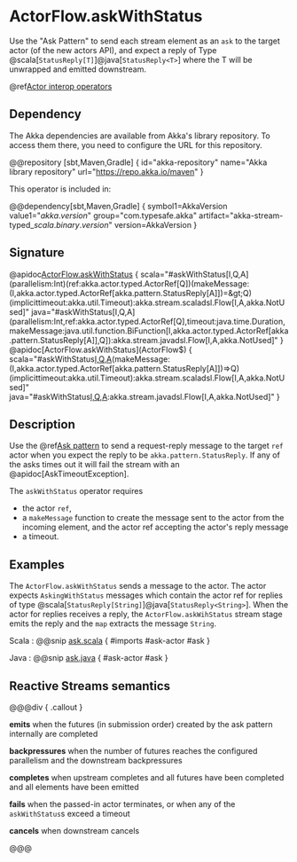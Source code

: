 # ActorFlow.askWithStatus

Use the "Ask Pattern" to send each stream element as an `ask` to the target actor (of the new actors API),  and expect a reply of Type @scala[`StatusReply[T]`]@java[`StatusReply<T>`] where the T will be unwrapped and emitted downstream.

@ref[Actor interop operators](../index.md#actor-interop-operators)

## Dependency

The Akka dependencies are available from Akka's library repository. To access them there, you need to configure the URL for this repository.

@@repository [sbt,Maven,Gradle] {
id="akka-repository"
name="Akka library repository"
url="https://repo.akka.io/maven"
}

This operator is included in:

@@dependency[sbt,Maven,Gradle] {
  symbol1=AkkaVersion
  value1="$akka.version$"
  group="com.typesafe.akka"
  artifact="akka-stream-typed_$scala.binary.version$"
  version=AkkaVersion
}

## Signature

@apidoc[ActorFlow.askWithStatus](ActorFlow$) { scala="#askWithStatus[I,Q,A](parallelism:Int)(ref:akka.actor.typed.ActorRef[Q])(makeMessage:(I,akka.actor.typed.ActorRef[akka.pattern.StatusReply[A]])=&gt;Q)(implicittimeout:akka.util.Timeout):akka.stream.scaladsl.Flow[I,A,akka.NotUsed]" java="#askWithStatus[I,Q,A](parallelism:Int,ref:akka.actor.typed.ActorRef[Q],timeout:java.time.Duration,makeMessage:java.util.function.BiFunction[I,akka.actor.typed.ActorRef[akka.pattern.StatusReply[A]],Q]):akka.stream.javadsl.Flow[I,A,akka.NotUsed]" }
@apidoc[ActorFlow.askWithStatus](ActorFlow$) { scala="#askWithStatus[I,Q,A](ref:akka.actor.typed.ActorRef[Q])(makeMessage:(I,akka.actor.typed.ActorRef[akka.pattern.StatusReply[A]])=&gt;Q)(implicittimeout:akka.util.Timeout):akka.stream.scaladsl.Flow[I,A,akka.NotUsed]" java="#askWithStatus[I,Q,A](ref:akka.actor.typed.ActorRef[Q],timeout:java.time.Duration,makeMessage:java.util.function.BiFunction[I,akka.actor.typed.ActorRef[akka.pattern.StatusReply[A]],Q]):akka.stream.javadsl.Flow[I,A,akka.NotUsed]" }

## Description

Use the @ref[Ask pattern](../../../typed/interaction-patterns.md#request-response-with-ask-from-outside-an-actor) to send a request-reply message to the target `ref` actor when you expect the reply to be `akka.pattern.StatusReply`.
If any of the asks times out it will fail the stream with an @apidoc[AskTimeoutException].

The `askWithStatus` operator requires

* the actor `ref`,
* a `makeMessage` function to create the message sent to the actor from the incoming element, and the actor ref accepting the actor's reply message 
* a timeout.


## Examples

The `ActorFlow.askWithStatus` sends a message to the actor. The actor expects `AskingWithStatus` messages which contain the actor ref for replies of type @scala[`StatusReply[String]`]@java[`StatusReply<String>`]. When the actor for replies receives a reply, the `ActorFlow.askWihStatus` stream stage emits the reply and the `map` extracts the message `String`.

Scala
:  @@snip [ask.scala](/akka-stream-typed/src/test/scala/docs/scaladsl/ActorFlowSpec.scala) { #imports #ask-actor #ask }

Java
:   @@snip [ask.java](/akka-stream-typed/src/test/java/docs/javadsl/ActorFlowCompileTest.java) { #ask-actor #ask }


## Reactive Streams semantics

@@@div { .callout }

**emits** when the futures (in submission order) created by the ask pattern internally are completed

**backpressures** when the number of futures reaches the configured parallelism and the downstream backpressures

**completes** when upstream completes and all futures have been completed and all elements have been emitted

**fails** when the passed-in actor terminates, or when any of the `askWithStatus`s exceed a timeout

**cancels** when downstream cancels

@@@
